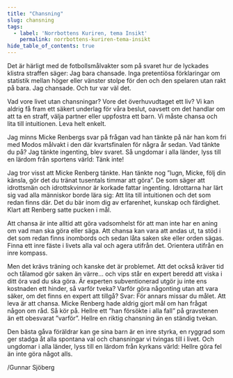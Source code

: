 ```yaml
---
title: "Chansning"
slug: chansning
tags:
  - label: 'Norrbottens Kuriren, tema Insikt'
    permalink: norrbottens-kuriren-tema-insikt
hide_table_of_contents: true
---
```

Det är härligt med de fotbollsmålvakter som på svaret hur de lyckades klistra straffen säger: Jag bara chansade. Inga pretentiösa förklaringar om statistik mellan höger eller vänster stolpe för den och den spelaren utan rakt på bara. Jag chansade. Och tur var väl det.

<!--truncate-->

Vad vore livet utan chansningar? Vore det överhuvudtaget ett liv? Vi kan aldrig få fram ett säkert underlag för våra beslut, oavsett om det handlar om att ta en straff, välja partner eller uppfostra ett barn. Vi måste chansa och lita till intuitionen. Leva helt enkelt.

Jag minns Micke Renbergs svar på frågan vad han tänkte på när han kom fri med Modos målvakt i den där kvartsfinalen för några år sedan. Vad tänkte du på? Jag tänkte ingenting, blev svaret. Så ungdomar i alla länder, lyss till en lärdom från sportens värld: Tänk inte!

Jag tror visst att Micke Renberg tänkte. Han tänkte nog ”lugn, Micke, följ din känsla, gör det du tränat tusentals timmar att göra”. De som säger att idrottsmän och idrottskvinnor är korkade fattar ingenting. Idrottarna har lärt sig vad alla människor borde lära sig: Att lita till intuitionen och det som redan finns där. Det du bär inom dig av erfarenhet, kunskap och färdighet. Klart att Renberg satte pucken i mål.

Att chansa är inte alltid att göra vadsomhelst för att man inte har en aning om vad man ska göra eller säga. Att chansa kan vara att andas ut, ta stöd i det som redan finns inombords och sedan låta saken ske eller orden sägas. Finna ett inre fäste i livets alla val och agera utifrån det. Orientera utifrån en inre kompass.

Men det krävs träning och kanske det är problemet. Att det också kräver tid och tålamod gör saken än värre… och vips står en expert beredd att viska i ditt öra vad du ska göra. Är experten subventionerad utgör ju inte ens kostnaden ett hinder, så varför tveka? Varför göra någonting utan att vara säker, om det finns en expert att tillgå? Svar: För annars missar du målet. Att leva är att chansa. Micke Renberg hade aldrig gjort mål om han frågat någon om råd. Så kör på. Hellre ett ”han försökte i alla fall” på gravstenen än ett obesvarat ”varför”. Hellre en riktig chansning än en ständig tvekan.

Den bästa gåva föräldrar kan ge sina barn är en inre styrka, en ryggrad som ger stadga åt alla spontana val och chansningar vi tvingas till i livet. Och ungdomar i alla länder, lyss till en lärdom från kyrkans värld: Hellre göra fel än inte göra något alls.

/Gunnar Sjöberg
